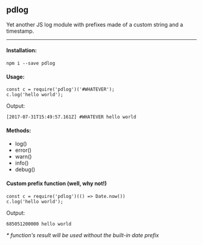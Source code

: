 ## pdlog

Yet another JS log module with prefixes made of a custom string and a timestamp.

---

#### Installation:
`npm i --save pdlog`

#### Usage:
```
const c = require('pdlog')('#WHATEVER');
c.log('hello world');
```
Output:
```
[2017-07-31T15:49:57.161Z] #WHATEVER hello world
```

#### Methods:
- log()
- error()
- warn()
- info()
- debug()

#### Custom prefix function (well, why not!)
```
const c = require('pdlog')(() => Date.now())
c.log('hello world');
```
Output:
```
685051200000 hello world
```
_* function's result will be used without the built-in date prefix_
